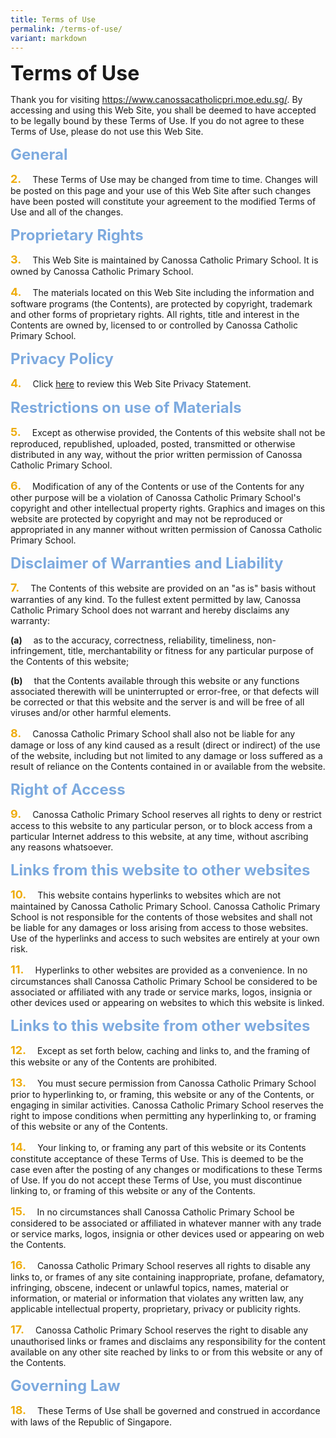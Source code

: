 ```yaml
---
title: Terms of Use
permalink: /terms-of-use/
variant: markdown
---
```

<b><font size="6">Terms of Use</font></b>

Thank you for visiting https://www.canossacatholicpri.moe.edu.sg/. By accessing and using this Web Site, you shall be deemed to have accepted to be legally bound by these Terms of Use. If you do not agree to these Terms of Use, please do not use this Web Site. 

<b><font size="5" color="#7daadf">General</font></b>

<b><font size="4" color="#eeac0d">2.</font></b>   These Terms of Use may be changed from time to time. Changes will be posted on this page and your use of this Web Site after such changes have been posted will constitute your agreement to the modified Terms of Use and all of the changes. 

<b><font size="5" color="#7daadf">Proprietary Rights</font></b>

<b><font size="4" color="#eeac0d">3.</font></b>   This Web Site is maintained by Canossa Catholic Primary School. It is owned by Canossa Catholic Primary School.

<b><font size="4" color="#eeac0d">4.</font></b>   The materials located on this Web Site including the information and software programs (the Contents), are protected by copyright, trademark and other forms of proprietary rights. All rights, title and interest in the Contents are owned by, licensed to or controlled by Canossa Catholic Primary School. 

<b><font size="5" color="#7daadf">Privacy Policy</font></b>

<b><font size="4" color="#eeac0d">4.</font></b>   Click [here](https://www.canossacatholicpri.moe.edu.sg/privacy/) to review this Web Site Privacy Statement. 

<b><font size="5" color="#7daadf">Restrictions on use of Materials</font></b>

<b><font size="4" color="#eeac0d">5.</font></b>   Except as otherwise provided, the Contents of this website shall not be reproduced, republished, uploaded, posted, transmitted or otherwise distributed in any way, without the prior written permission of Canossa Catholic Primary School.

<b><font size="4" color="#eeac0d">6.</font></b>   Modification of any of the Contents or use of the Contents for any other purpose will be a violation of Canossa Catholic Primary School's copyright and other intellectual property rights. Graphics and images on this website are protected by copyright and may not be reproduced or appropriated in any manner without written permission of Canossa Catholic Primary School.

<b><font size="5" color="#7daadf">Disclaimer of Warranties and Liability</font></b>

<b><font size="4" color="#eeac0d">7.</font></b>   The Contents of this website are provided on an "as is" basis without warranties of any kind. To the fullest extent permitted by law, Canossa Catholic Primary School does not warrant and hereby disclaims any warranty:

<b>(a)</b>    as to the accuracy, correctness, reliability, timeliness, non-infringement, title, merchantability or fitness for any particular purpose of the Contents of this website;

<b>(b)</b>    that the Contents available through this website or any functions associated therewith will be uninterrupted or error-free, or that defects will be corrected or that this website and the server is and will be free of all viruses and/or other harmful elements.

<b><font size="4" color="#eeac0d">8.</font></b>   Canossa Catholic Primary School shall also not be liable for any damage or loss of any kind caused as a result (direct or indirect) of the use of the website, including but not limited to any damage or loss suffered as a result of reliance on the Contents contained in or available from the website.

<b><font size="5" color="#7daadf">Right of Access</font></b>

<b><font size="4" color="#eeac0d">9.</font></b>   Canossa Catholic Primary School reserves all rights to deny or restrict access to this website to any particular person, or to block access from a particular Internet address to this website, at any time, without ascribing any reasons whatsoever.

<b><font size="5" color="#7daadf">Links from this website to other websites</font></b>

<b><font size="4" color="#eeac0d">10.</font></b>   This website contains hyperlinks to websites which are not maintained by Canossa Catholic Primary School. Canossa Catholic Primary School is not responsible for the contents of those websites and shall not be liable for any damages or loss arising from access to those websites. Use of the hyperlinks and access to such websites are entirely at your own risk.

<b><font size="4" color="#eeac0d">11.</font></b>   Hyperlinks to other websites are provided as a convenience. In no circumstances shall Canossa Catholic Primary School be considered to be associated or affiliated with any trade or service marks, logos, insignia or other devices used or appearing on websites to which this website is linked.

<b><font size="5" color="#7daadf">Links to this website from other websites</font></b>

<b><font size="4" color="#eeac0d">12.</font></b>   Except as set forth below, caching and links to, and the framing of this website or any of the Contents are prohibited.

<b><font size="4" color="#eeac0d">13.</font></b>   You must secure permission from Canossa Catholic Primary School prior to hyperlinking to, or framing, this website or any of the Contents, or engaging in similar activities. Canossa Catholic Primary School reserves the right to impose conditions when permitting any hyperlinking to, or framing of this website or any of the Contents.

<b><font size="4" color="#eeac0d">14.</font></b>   Your linking to, or framing any part of this website or its Contents constitute acceptance of these Terms of Use. This is deemed to be the case even after the posting of any changes or modifications to these Terms of Use. If you do not accept these Terms of Use, you must discontinue linking to, or framing of this website or any of the Contents.

<b><font size="4" color="#eeac0d">15.</font></b>   In no circumstances shall Canossa Catholic Primary School be considered to be associated or affiliated in whatever manner with any trade or service marks, logos, insignia or other devices used or appearing on web the Contents.

<b><font size="4" color="#eeac0d">16.</font></b>   Canossa Catholic Primary School reserves all rights to disable any links to, or frames of any site containing inappropriate, profane, defamatory, infringing, obscene, indecent or unlawful topics, names, material or information, or material or information that violates any written law, any applicable intellectual property, proprietary, privacy or publicity rights.

<b><font size="4" color="#eeac0d">17.</font></b>   Canossa Catholic Primary School reserves the right to disable any unauthorised links or frames and disclaims any responsibility for the content available on any other site reached by links to or from this website or any of the Contents.

<b><font size="5" color="#7daadf">Governing Law</font></b>

<b><font size="4" color="#eeac0d">18.</font></b>   These Terms of Use shall be governed and construed in accordance with laws of the Republic of Singapore.